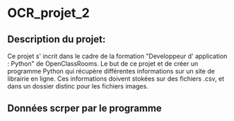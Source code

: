 # OCR_projet_2
## Description du projet:
  Ce projet s' incrit dans le cadre de la formation "Developpeur d' application : Python" de OpenClassRooms.
  Le but de ce projet et de créer un programme Python qui récupère différentes informations sur un site de librairie en ligne.
  Ces informations doivent stokées sur des fichiers .csv, et dans un dossier distinc pour les fichiers images.
  
  ## Données scrper par le programme

